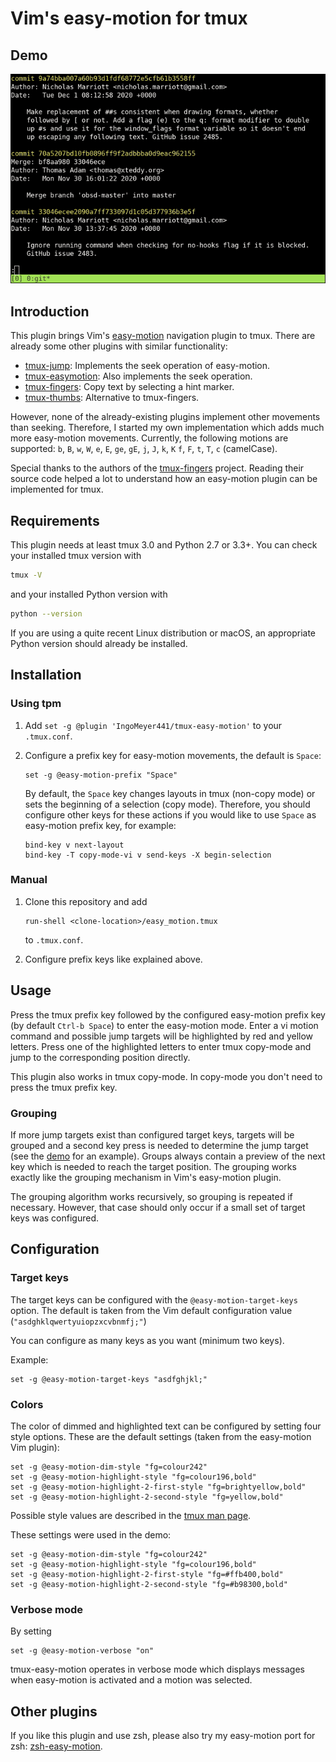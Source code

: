 # Vim's easy-motion for tmux

## Demo

![tmux-easy-motion demo](https://raw.githubusercontent.com/IngoMeyer441/tmux-easy-motion/master/demo.gif)

## Introduction

This plugin brings Vim's [easy-motion](https://github.com/easymotion/vim-easymotion) navigation plugin to tmux. There
are already some other plugins with similar functionality:

- [tmux-jump](https://github.com/schasse/tmux-jump): Implements the seek operation of easy-motion.
- [tmux-easymotion](https://github.com/ddzero2c/tmux-easymotion): Also implements the seek operation.
- [tmux-fingers](https://github.com/Morantron/tmux-fingers): Copy text by selecting a hint marker.
- [tmux-thumbs](https://github.com/fcsonline/tmux-thumbs): Alternative to tmux-fingers.

However, none of the already-existing plugins implement other movements than seeking. Therefore, I started my own
implementation which adds much more easy-motion movements. Currently, the following motions are supported: `b`, `B`,
`w`, `W`, `e`, `E`, `ge`, `gE`, `j`, `J`, `k`, `K` `f`, `F`, `t`, `T`, `c` (camelCase).

Special thanks to the authors of the [tmux-fingers](https://github.com/Morantron/tmux-fingers) project. Reading their
source code helped a lot to understand how an easy-motion plugin can be implemented for tmux.

## Requirements

This plugin needs at least tmux 3.0 and Python 2.7 or 3.3+. You can check your installed tmux version with

```bash
tmux -V
```

and your installed Python version with

```bash
python --version
```

If you are using a quite recent Linux distribution or macOS, an appropriate Python version should already be installed.

## Installation

### Using tpm

1. Add `set -g @plugin 'IngoMeyer441/tmux-easy-motion'` to your `.tmux.conf`.

2. Configure a prefix key for easy-motion movements, the default is `Space`:

   ```
   set -g @easy-motion-prefix "Space"
   ```

   By default, the `Space` key changes layouts in tmux (non-copy mode) or sets the beginning of a selection (copy mode).
   Therefore, you should configure other keys for these actions if you would like to use `Space` as easy-motion prefix
   key, for example:

   ```
   bind-key v next-layout
   bind-key -T copy-mode-vi v send-keys -X begin-selection
   ```

### Manual

1. Clone this repository and add

   ```
   run-shell <clone-location>/easy_motion.tmux
   ```

   to `.tmux.conf`.

2. Configure prefix keys like explained above.

## Usage

Press the tmux prefix key followed by the configured easy-motion prefix key (by default `Ctrl-b Space`) to enter the
easy-motion mode. Enter a vi motion command and possible jump targets will be highlighted by red and yellow letters.
Press one of the highlighted letters to enter tmux copy-mode and jump to the corresponding position directly.

This plugin also works in tmux copy-mode. In copy-mode you don't need to press the tmux prefix key.

### Grouping

If more jump targets exist than configured target keys, targets will be grouped and a second key press is needed to
determine the jump target (see the [demo](#demo) for an example). Groups always contain a preview of the next key which
is needed to reach the target position. The grouping works exactly like the grouping mechanism in Vim's easy-motion
plugin.

The grouping algorithm works recursively, so grouping is repeated if necessary. However, that case should only occur if
a small set of target keys was configured.

## Configuration

### Target keys

The target keys can be configured with the `@easy-motion-target-keys` option. The default is taken from the
Vim default configuration value (`"asdghklqwertyuiopzxcvbnmfj;"`)

You can configure as many keys as you want (minimum two keys).

Example:

```
set -g @easy-motion-target-keys "asdfghjkl;"
```

### Colors

The color of dimmed and highlighted text can be configured by setting four style options. These are the default
settings (taken from the easy-motion Vim plugin):

```
set -g @easy-motion-dim-style "fg=colour242"
set -g @easy-motion-highlight-style "fg=colour196,bold"
set -g @easy-motion-highlight-2-first-style "fg=brightyellow,bold"
set -g @easy-motion-highlight-2-second-style "fg=yellow,bold"
```

Possible style values are described in the [tmux man page](https://man7.org/linux/man-pages/man1/tmux.1.html#STYLES).

These settings were used in the demo:

```
set -g @easy-motion-dim-style "fg=colour242"
set -g @easy-motion-highlight-style "fg=colour196,bold"
set -g @easy-motion-highlight-2-first-style "fg=#ffb400,bold"
set -g @easy-motion-highlight-2-second-style "fg=#b98300,bold"
```

### Verbose mode

By setting

```
set -g @easy-motion-verbose "on"
```

tmux-easy-motion operates in verbose mode which displays messages when easy-motion is activated and a motion was
selected.

## Other plugins

If you like this plugin and use zsh, please also try my easy-motion port for zsh:
[zsh-easy-motion](https://github.com/IngoMeyer441/zsh-easy-motion).
